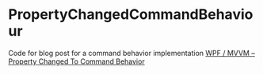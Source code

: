 # PropertyChangedCommandBehaviour
Code for blog post for a command behavior implementation
[WPF / MVVM – Property Changed To Command Behavior](https://deanchalk.com/wpf-mvvm-property-changed-command-behavior "WPF / MVVM – Property Changed To Command Behavior")
